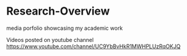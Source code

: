 # Research-Overview
media porfolio showcasing my academic work

Videos posted on youtube channel https://www.youtube.com/channel/UC9YbBvHkR1MWHPLUzRqOKJQ
